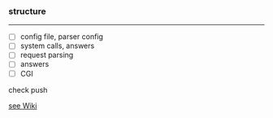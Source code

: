 ### structure
---
- [ ] config file, parser config
- [ ] system calls, answers
- [ ] request parsing
- [ ] answers
- [ ]  CGI

check push

[see Wiki](https://github.com/aposipov/webserv/wiki) 